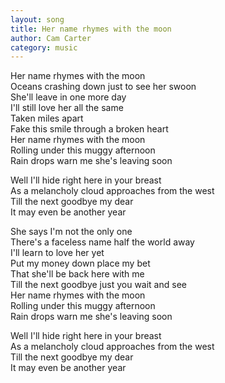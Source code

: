 ```yaml
---
layout: song
title: Her name rhymes with the moon
author: Cam Carter
category: music
---
```


Her name rhymes with the moon  
Oceans crashing down just to see her swoon  
She'll leave in one more day  
I'll still love her all the same  
Taken miles apart  
Fake this smile through a broken heart  
Her name rhymes with the moon  
Rolling under this muggy afternoon  
Rain drops warn me she's leaving soon

Well I'll hide right here in your breast  
As a melancholy cloud approaches from the west  
Till the next goodbye my dear  
It may even be another year

She says I'm not the only one  
There's a faceless name half the world away  
I'll learn to love her yet  
Put my money down place my bet  
That she'll be back here with me  
Till the next goodbye just you wait and see  
Her name rhymes with the moon  
Rolling under this muggy afternoon  
Rain drops warn me she's leaving soon

Well I'll hide right here in your breast  
As a melancholy cloud approaches from the west  
Till the next goodbye my dear  
It may even be another year
